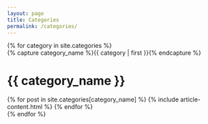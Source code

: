 ```yaml
---
layout: page
title: Categories
permalink: /categories/
---
```

<div class="archive-head">
{% for category in site.categories %}
  <div class="container">
    {% capture category_name %}{{ category | first }}{% endcapture %}
    <h1 class="archive-title"><span>{{ category_name }}</span></h1>
    {% for post in site.categories[category_name] %}
        {% include article-content.html %}
    {% endfor %}
  </div>
{% endfor %}
</div>